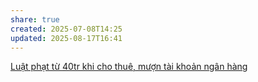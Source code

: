 ```yaml
---
share: true
created: 2025-07-08T14:25
updated: 2025-08-17T16:41
---
```

[Luật phạt từ 40tr khi cho thuê, mượn tài khoản ngân hàng](../../../Lu%E1%BA%ADt,%20qu%E1%BA%A3n%20l%C3%BD%20nh%C3%A0%20n%C6%B0%E1%BB%9Bc/T%C3%A0i%20ch%C3%ADnh/Ti%E1%BB%81n%20t%E1%BB%87,%20ng%C3%A2n%20h%C3%A0ng/Ph%E1%BA%A1t%20t%E1%BB%AB%2040tr%20khi%20cho%20thu%C3%AA,%20m%C6%B0%E1%BB%A3n%20t%C3%A0i%20kho%E1%BA%A3n%20thanh%20to%C3%A1n.md)
